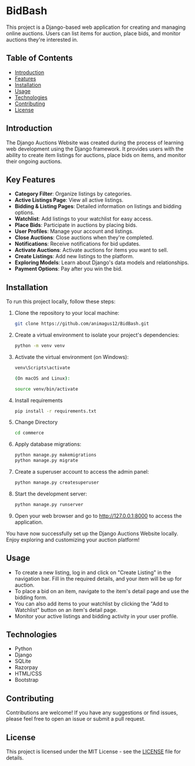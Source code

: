# BidBash

This project is a Django-based web application for creating and managing online auctions. Users can list items for auction, place bids, and monitor auctions they're interested in.

## Table of Contents
- [Introduction](#introduction)
- [Features](#features)
- [Installation](#installation)
- [Usage](#usage)
- [Technologies](#technologies)
- [Contributing](#contributing)
- [License](#license)

## Introduction

The Django Auctions Website was created during the process of learning web development using the Django framework. It provides users with the ability to create item listings for auctions, place bids on items, and monitor their ongoing auctions.

## Key Features

- **Category Filter**: Organize listings by categories.
- **Active Listings Page**: View all active listings.
- **Bidding & Listing Pages**: Detailed information on listings and bidding options.
- **Watchlist**: Add listings to your watchlist for easy access.
- **Place Bids**: Participate in auctions by placing bids.
- **User Profiles**: Manage your account and listings.
- **Close Auctions**: Close auctions when they're completed.
- **Notifications**: Receive notifications for bid updates.
- **Activate Auctions**: Activate auctions for items you want to sell.
- **Create Listings**: Add new listings to the platform.
- **Exploring Models**: Learn about Django's data models and relationships.
- **Payment Options**: Pay after you win the bid.

## Installation

To run this project locally, follow these steps:

1. Clone the repository to your local machine:

   ```bash
   git clone https://github.com/animagus12/BidBash.git

2. Create a virtual environment to isolate your project's dependencies:

   ```bash
   python -m venv venv

3. Activate the virtual environment (on Windows):

   ```bash
   venv\Scripts\activate

   (On macOS and Linux):

   source venv/bin/activate

4. Install requirements

   ```bash
   pip install -r requirements.txt

5. Change Directory
   
   ```bash
   cd commerce

6. Apply database migrations:

   ```bash
   python manage.py makemigrations
   python manage.py migrate

7. Create a superuser account to access the admin panel:

   ```bash
   python manage.py createsuperuser

8. Start the development server:

   ```bash
   python manage.py runserver

9. Open your web browser and go to http://127.0.0.1:8000 to access the application.

You have now successfully set up the Django Auctions Website locally. Enjoy exploring and customizing your auction platform!

## Usage

- To create a new listing, log in and click on "Create Listing" in the navigation bar. Fill in the required details, and your item will be up for auction.
- To place a bid on an item, navigate to the item's detail page and use the bidding form.
- You can also add items to your watchlist by clicking the "Add to Watchlist" button on an item's detail page.
- Monitor your active listings and bidding activity in your user profile.

## Technologies

- Python
- Django
- SQLite
- Razorpay
- HTML/CSS
- Bootstrap

## Contributing

Contributions are welcome! If you have any suggestions or find issues, please feel free to open an issue or submit a pull request.

## License

This project is licensed under the MIT License - see the [LICENSE](LICENSE) file for details.

   
